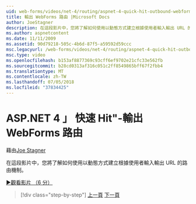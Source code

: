 ```yaml
---
uid: web-forms/videos/net-4/routing/aspnet-4-quick-hit-outbound-webforms-routing
title: 輸出 WebForms 路由 |Microsoft Docs
author: JoeStagner
description: 在這段影片中，您將了解如何使用以動態方式建立根據使用者輸入輸出 URL 的路由機制。
ms.author: aspnetcontent
ms.date: 11/11/2009
ms.assetid: 90d79218-505c-4b6d-87f5-a59592d59ccc
msc.legacyurl: /web-forms/videos/net-4/routing/aspnet-4-quick-hit-outbound-webforms-routing
msc.type: video
ms.openlocfilehash: b153af8877369c93cff6ef9702e21cfc33e562fb
ms.sourcegitcommit: b28cd0313af316c051c2ff8549865bff67f2fbb4
ms.translationtype: MT
ms.contentlocale: zh-TW
ms.lasthandoff: 07/05/2018
ms.locfileid: "37834425"
---
```

<a name="aspnet-4-quick-hit---outbound-webforms-routing"></a>ASP.NET 4 」 快速 Hit"-輸出 WebForms 路由
====================
藉由[Joe Stagner](https://github.com/JoeStagner)

在這段影片中，您將了解如何使用以動態方式建立根據使用者輸入輸出 URL 的路由機制。 

[&#9654;觀看影片 （6 分）](https://channel9.msdn.com/Blogs/ASP-NET-Site-Videos/aspnet-4-quick-hit-outbound-webforms-routing)

> [!div class="step-by-step"]
> [上一頁](aspnet-4-quick-hit-declarative-webforms-routing.md)
> [下一頁](how-do-i-use-routing-with-aspnet-web-forms.md)
